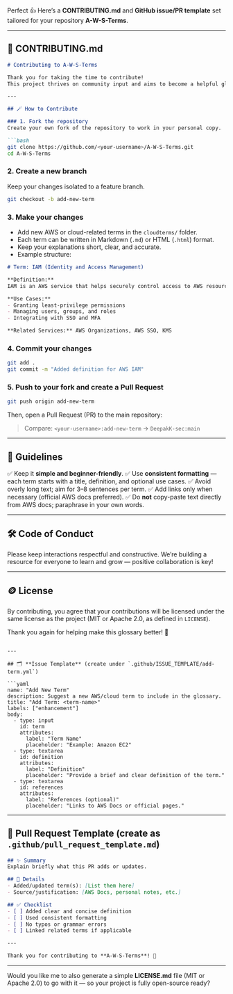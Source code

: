 Perfect 👍 Here’s a **CONTRIBUTING.md** and **GitHub issue/PR template** set tailored for your repository **A-W-S-Terms**.

---

## 🧭 **CONTRIBUTING.md**

````markdown
# Contributing to A-W-S-Terms

Thank you for taking the time to contribute!  
This project thrives on community input and aims to become a helpful glossary for AWS learners, cloud engineers, and security professionals.

---

## 🪄 How to Contribute

### 1. Fork the repository
Create your own fork of the repository to work in your personal copy.

```bash
git clone https://github.com/<your-username>/A-W-S-Terms.git
cd A-W-S-Terms
````

### 2. Create a new branch

Keep your changes isolated to a feature branch.

```bash
git checkout -b add-new-term
```

### 3. Make your changes

* Add new AWS or cloud-related terms in the `cloudterms/` folder.
* Each term can be written in Markdown (`.md`) or HTML (`.html`) format.
* Keep your explanations short, clear, and accurate.
* Example structure:

```markdown
# Term: IAM (Identity and Access Management)

**Definition:**  
IAM is an AWS service that helps securely control access to AWS resources.

**Use Cases:**
- Granting least-privilege permissions
- Managing users, groups, and roles
- Integrating with SSO and MFA

**Related Services:** AWS Organizations, AWS SSO, KMS
```

### 4. Commit your changes

```bash
git add .
git commit -m "Added definition for AWS IAM"
```

### 5. Push to your fork and create a Pull Request

```bash
git push origin add-new-term
```

Then, open a Pull Request (PR) to the main repository:

> Compare: `<your-username>:add-new-term` → `DeepakK-sec:main`

---

## 🧩 Guidelines

✅ Keep it **simple and beginner-friendly**.
✅ Use **consistent formatting** — each term starts with a title, definition, and optional use cases.
✅ Avoid overly long text; aim for 3–8 sentences per term.
✅ Add links only when necessary (official AWS docs preferred).
✅ Do **not** copy-paste text directly from AWS docs; paraphrase in your own words.

---

## 🛠 Code of Conduct

Please keep interactions respectful and constructive.
We’re building a resource for everyone to learn and grow — positive collaboration is key!

---

## 🪙 License

By contributing, you agree that your contributions will be licensed under the same license as the project (MIT or Apache 2.0, as defined in `LICENSE`).

Thank you again for helping make this glossary better! 🙌

````

---

## 🗂 **Issue Template** (create under `.github/ISSUE_TEMPLATE/add-term.yml`)

```yaml
name: "Add New Term"
description: Suggest a new AWS/cloud term to include in the glossary.
title: "Add Term: <term-name>"
labels: ["enhancement"]
body:
  - type: input
    id: term
    attributes:
      label: "Term Name"
      placeholder: "Example: Amazon EC2"
  - type: textarea
    id: definition
    attributes:
      label: "Definition"
      placeholder: "Provide a brief and clear definition of the term."
  - type: textarea
    id: references
    attributes:
      label: "References (optional)"
      placeholder: "Links to AWS Docs or official pages."
````

---

## 🧾 **Pull Request Template** (create as `.github/pull_request_template.md`)

```markdown
## ✨ Summary
Explain briefly what this PR adds or updates.

## 📘 Details
- Added/updated term(s): [List them here]
- Source/justification: [AWS Docs, personal notes, etc.]

## ✅ Checklist
- [ ] Added clear and concise definition
- [ ] Used consistent formatting
- [ ] No typos or grammar errors
- [ ] Linked related terms if applicable

---

Thank you for contributing to **A-W-S-Terms**! 🚀
```

---

Would you like me to also generate a simple **LICENSE.md** file (MIT or Apache 2.0) to go with it — so your project is fully open-source ready?

